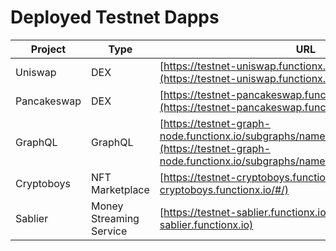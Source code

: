 # Deployed Testnet Dapps

| Project     | Type                    | URL                                                                                                                                                              |
| ----------- | ----------------------- | ---------------------------------------------------------------------------------------------------------------------------------------------------------------- |
| Uniswap     | DEX                     | [https://testnet-uniswap.functionx.io/#/swap](https://testnet-uniswap.functionx.io/#/swap)                                                                       |
| Pancakeswap | DEX                     | [https://testnet-pancakeswap.functionx.io/#/swap](https://testnet-pancakeswap.functionx.io/#/swap)                                                               |
| GraphQL     | GraphQL                 | [https://testnet-graph-node.functionx.io/subgraphs/name/davekaj/uniswap/graphql](https://testnet-graph-node.functionx.io/subgraphs/name/davekaj/uniswap/graphql) |
| Cryptoboys  | NFT Marketplace         | [https://testnet-cryptoboys.functionx.io/#/](https://testnet-cryptoboys.functionx.io/#/)                                                                         |
| Sablier     | Money Streaming Service | [https://testnet-sablier.functionx.io/](https://testnet-sablier.functionx.io)                                                                                    |
